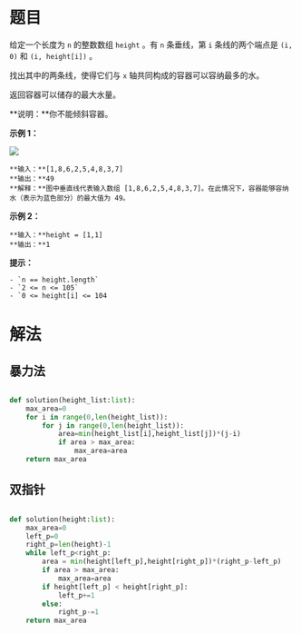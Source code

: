 # 题目

给定一个长度为 `n` 的整数数组 `height` 。有 `n` 条垂线，第 `i` 条线的两个端点是 `(i, 0)` 和 `(i, height[i])` 。

找出其中的两条线，使得它们与 `x` 轴共同构成的容器可以容纳最多的水。

返回容器可以储存的最大水量。

**说明：**你不能倾斜容器。

**示例 1：**

![](https://aliyun-lc-upload.oss-cn-hangzhou.aliyuncs.com/aliyun-lc-upload/uploads/2018/07/25/question_11.jpg)

```
**输入：**[1,8,6,2,5,4,8,3,7]
**输出：**49 
**解释：**图中垂直线代表输入数组 [1,8,6,2,5,4,8,3,7]。在此情况下，容器能够容纳水（表示为蓝色部分）的最大值为 49。
```

**示例 2：**


```
**输入：**height = [1,1]
**输出：**1

```

**提示：**

```
- `n == height.length`
- `2 <= n <= 105`
- `0 <= height[i] <= 104
```

# 解法

## 暴力法

```python

def solution(height_list:list):
    max_area=0
    for i in range(0,len(height_list)):
        for j in range(0,len(height_list)):
            area=min(height_list[i],height_list[j])*(j-i)
            if area > max_area:
                max_area=area
    return max_area
```

## 双指针

```python

def solution(height:list):
    max_area=0
    left_p=0
    right_p=len(height)-1
    while left_p<right_p:
        area = min(height[left_p],height[right_p])*(right_p-left_p)
        if area > max_area:
            max_area=area
        if height[left_p] < height[right_p]:
            left_p+=1
        else:
            right_p-=1
    return max_area
```


